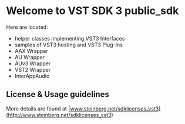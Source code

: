 # Welcome to VST SDK 3 public_sdk

Here are located:

- helper classes implementing VST3 Interfaces
- samples of VST3 hosting and VST3 Plug-Ins
- AAX Wrapper
- AU Wrapper
- AUv3 Wrapper
- VST2 Wrapper
- InterAppAudio

## License & Usage guidelines

More details are found at [www.steinberg.net/sdklicenses_vst3](http://www.steinberg.net/sdklicenses_vst3)